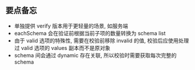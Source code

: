 ## 要点备忘

- 单独提供 verify 版本用于更轻量的场景, 如服务端
- eachSchema 会在验证前根据当前子项的数量转换为 schema list
- 由于 valid 选项的特殊性, 需要在校验前移除 invalid 的值, 校验后应使用处理过 valid 选项的 values 副本而不是原对象
- schema 间会通过 dynamic 存在关联, 所以校验时需要获取每次完整的 schema
